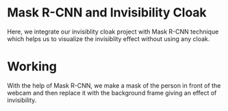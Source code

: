 # Mask R-CNN and Invisibility Cloak
Here, we integrate our invisiblity cloak project with Mask R-CNN technique which helps us to visualize the invisiblity effect without using any cloak.
# Working
With the help of Mask R-CNN, we make a mask of the person in front of the webcam and then replace it with the background frame giving an effect of invisibility.
